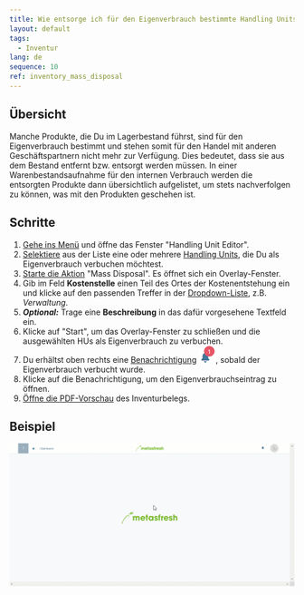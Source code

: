 ```yaml
---
title: Wie entsorge ich für den Eigenverbrauch bestimmte Handling Units?
layout: default
tags:
  - Inventur
lang: de
sequence: 10
ref: inventory_mass_disposal
---
```


## Übersicht
Manche Produkte, die Du im Lagerbestand führst, sind für den Eigenverbrauch bestimmt und stehen somit für den Handel mit anderen Geschäftspartnern nicht mehr zur Verfügung. Dies bedeutet, dass sie aus dem Bestand entfernt bzw. entsorgt werden müssen. In einer Warenbestandsaufnahme für den internen Verbrauch werden die entsorgten Produkte dann übersichtlich aufgelistet, um stets nachverfolgen zu können, was mit den Produkten geschehen ist.

## Schritte
1. [Gehe ins Menü](Menu) und öffne das Fenster "Handling Unit Editor".
1. [Selektiere](AuswahlBelege) aus der Liste eine oder mehrere [Handling Units](Handling_Unit_System), die Du als Eigenverbrauch verbuchen möchtest.
1. [Starte die Aktion](AktionStarten) "Mass Disposal". Es öffnet sich ein Overlay-Fenster.
1. Gib im Feld **Kostenstelle** einen Teil des Ortes der Kostenentstehung ein und klicke auf den passenden Treffer in der [Dropdown-Liste](Liste_Keyboard_Shortcuts), z.B. *Verwaltung*.
1. ***Optional:*** Trage eine **Beschreibung** in das dafür vorgesehene Textfeld ein.
1. Klicke auf "Start", um das Overlay-Fenster zu schließen und die ausgewählten HUs als Eigenverbrauch zu verbuchen.
1. Du erhältst oben rechts eine [Benachrichtigung](Benachrichtigungsarten) ![](assets/NotificationBell_WebUI.png), sobald der Eigenverbrauch verbucht wurde.
1. Klicke auf die Benachrichtigung, um den Eigenverbrauchseintrag zu öffnen.
1. [Öffne die PDF-Vorschau](PDFVorschau) des Inventurbelegs.

## Beispiel
![](assets/Inventur_Eigenverbrauch.gif)
